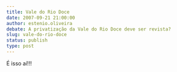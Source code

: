 ```yaml
---
title: Vale do Rio Doce
date: 2007-09-21 21:00:00
author: estenio.oliveira
debate: A privatização da Vale do Rio Doce deve ser revista?
slug: vale-do-rio-doce
status: publish 
type: post
---
```


É isso aí!!!
